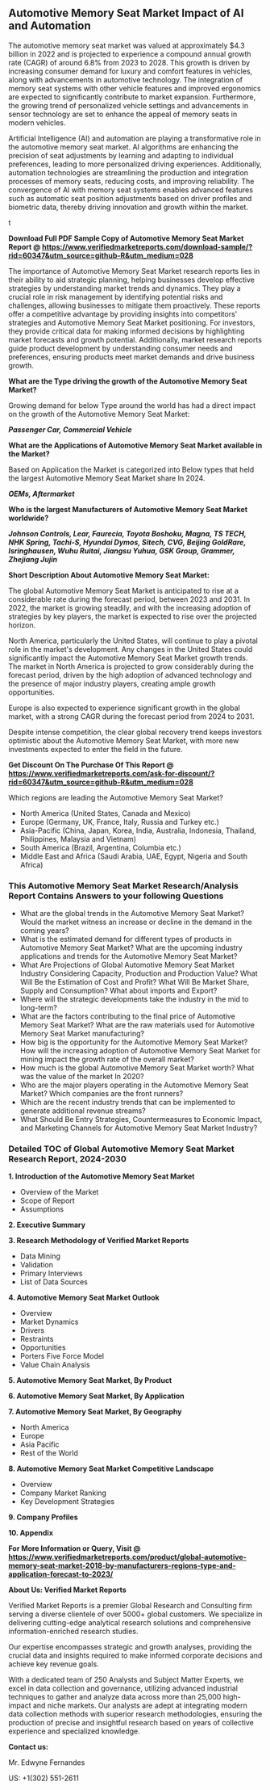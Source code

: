 <h2>Automotive Memory Seat Market Impact of AI and Automation</h2><p>The automotive memory seat market was valued at approximately $4.3 billion in 2022 and is projected to experience a compound annual growth rate (CAGR) of around 6.8% from 2023 to 2028. This growth is driven by increasing consumer demand for luxury and comfort features in vehicles, along with advancements in automotive technology. The integration of memory seat systems with other vehicle features and improved ergonomics are expected to significantly contribute to market expansion. Furthermore, the growing trend of personalized vehicle settings and advancements in sensor technology are set to enhance the appeal of memory seats in modern vehicles.</p><p>Artificial Intelligence (AI) and automation are playing a transformative role in the automotive memory seat market. AI algorithms are enhancing the precision of seat adjustments by learning and adapting to individual preferences, leading to more personalized driving experiences. Additionally, automation technologies are streamlining the production and integration processes of memory seats, reducing costs, and improving reliability. The convergence of AI with memory seat systems enables advanced features such as automatic seat position adjustments based on driver profiles and biometric data, thereby driving innovation and growth within the market.</p>t</p><p id="" class=""><strong>Download Full PDF Sample Copy of Automotive Memory Seat Market Report @ <a href="https://www.verifiedmarketreports.com/download-sample/?rid=60347&utm_source=github-R&utm_medium=028" target="_blank">https://www.verifiedmarketreports.com/download-sample/?rid=60347&utm_source=github-R&utm_medium=028</a></strong></p><p>The importance of&nbsp;Automotive Memory Seat Market research reports lies in their ability to aid strategic planning, helping businesses develop effective strategies by understanding market trends and dynamics. They play a crucial role in risk management by identifying potential risks and challenges, allowing businesses to mitigate them proactively. These reports offer a competitive advantage by providing insights into competitors' strategies and Automotive Memory Seat Market positioning. For investors, they provide critical data for making informed decisions by highlighting market forecasts and growth potential. Additionally, market research reports guide product development by understanding consumer needs and preferences, ensuring products meet market demands and drive business growth.</p><p><strong>What are the&nbsp;Type driving the growth of the Automotive Memory Seat Market?</strong></p><p id="" class="">Growing demand for below Type around the world has had a direct impact on the growth of the Automotive Memory Seat Market:</p><em><strong>Passenger Car, Commercial Vehicle</strong></em></p><strong>What are the&nbsp;Applications&nbsp;of Automotive Memory Seat Market available in the Market?</strong></p><p id="" class="">Based on Application the Market is categorized into Below types that held the largest Automotive Memory Seat Market share In 2024.</p><em><strong>OEMs, Aftermarket</strong></em></p><strong>Who is the largest Manufacturers of Automotive Memory Seat Market worldwide?</strong></p><p><em><strong>Johnson Controls, Lear, Faurecia, Toyota Boshoku, Magna, TS TECH, NHK Spring, Tachi-S, Hyundai Dymos, Sitech, CVG, Beijing GoldRare, Isringhausen, Wuhu Ruitai, Jiangsu Yuhua, GSK Group, Grammer, Zhejiang Jujin</strong></em></p><p id="" class=""><strong>Short Description About Automotive Memory Seat Market:</strong></p><p>The global Automotive Memory Seat Market is anticipated to rise at a considerable rate during the forecast period, between 2023 and 2031. In 2022, the market is growing steadily, and with the increasing adoption of strategies by key players, the market is expected to rise over the projected horizon.</p><p>North America, particularly the United States, will continue to play a pivotal role in the market's development. Any changes in the United States could significantly impact the Automotive Memory Seat Market growth trends. The market in North America is projected to grow considerably during the forecast period, driven by the high adoption of advanced technology and the presence of major industry players, creating ample growth opportunities.</p><p>Europe is also expected to experience significant growth in the global market, with a strong CAGR during the forecast period from 2024 to 2031.</p><p>Despite intense competition, the clear global recovery trend keeps investors optimistic about the Automotive Memory Seat Market, with more new investments expected to enter the field in the future.</p><p id="" class=""><strong>Get Discount On The Purchase Of This Report @ <a href="https://www.verifiedmarketreports.com/ask-for-discount/?rid=60347&utm_source=github-R&utm_medium=028" target="_blank">https://www.verifiedmarketreports.com/ask-for-discount/?rid=60347&utm_source=github-R&utm_medium=028</a></strong></p>Which regions are leading the Automotive Memory Seat Market?</p><ul><li>North America (United States, Canada and Mexico)</li><li>Europe (Germany, UK, France, Italy, Russia and Turkey etc.)</li><li>Asia-Pacific (China, Japan, Korea, India, Australia, Indonesia, Thailand, Philippines, Malaysia and Vietnam)</li><li>South America (Brazil, Argentina, Columbia etc.)</li><li>Middle East and Africa (Saudi Arabia, UAE, Egypt, Nigeria and South Africa)</li></ul><h3 id="" class="">This Automotive Memory Seat Market Research/Analysis Report Contains Answers to your following Questions</h3><ul><li>What are the global trends in the Automotive Memory Seat Market? Would the market witness an increase or decline in the demand in the coming years?</li><li>What is the estimated demand for different types of products in Automotive Memory Seat Market? What are the upcoming industry applications and trends for the Automotive Memory Seat Market?</li><li>What Are Projections of Global Automotive Memory Seat Market Industry Considering Capacity, Production and Production Value? What Will Be the Estimation of Cost and Profit? What Will Be Market Share, Supply and Consumption? What about imports and Export?</li><li>Where will the strategic developments take the industry in the mid to long-term?</li><li>What are the factors contributing to the final price of Automotive Memory Seat Market? What are the raw materials used for Automotive Memory Seat Market manufacturing?</li><li>How big is the opportunity for the Automotive Memory Seat Market? How will the increasing adoption of Automotive Memory Seat Market for mining impact the growth rate of the overall market?</li><li>How much is the global Automotive Memory Seat Market worth? What was the value of the market In 2020?</li><li>Who are the major players operating in the Automotive Memory Seat Market? Which companies are the front runners?</li><li>Which are the recent industry trends that can be implemented to generate additional revenue streams?</li><li>What Should Be Entry Strategies, Countermeasures to Economic Impact, and Marketing Channels for Automotive Memory Seat Market Industry?</li></ul><h3 id="" class="">Detailed TOC of Global Automotive Memory Seat Market Research Report, 2024-2030</h3><p id="" class=""><strong>1. Introduction of the Automotive Memory Seat Market</strong></p><ul><li>Overview of the Market</li><li>Scope of Report</li><li>Assumptions</li></ul><p id="" class=""><strong>2. Executive Summary</strong></p><p id="" class=""><strong>3. Research Methodology of Verified Market Reports</strong></p><ul><li>Data Mining</li><li>Validation</li><li>Primary Interviews</li><li>List of Data Sources</li></ul><p id="" class=""><strong>4. Automotive Memory Seat Market Outlook</strong></p><ul><li>Overview</li><li>Market Dynamics</li><li>Drivers</li><li>Restraints</li><li>Opportunities</li><li>Porters Five Force Model</li><li>Value Chain Analysis</li></ul><p id="" class=""><strong>5. Automotive Memory Seat Market, By Product</strong></p><p id="" class=""><strong>6. Automotive Memory Seat Market, By Application</strong></p><p id="" class=""><strong>7. Automotive Memory Seat Market, By Geography</strong></p><ul><li>North America</li><li>Europe</li><li>Asia Pacific</li><li>Rest of the World</li></ul><p id="" class=""><strong>8. Automotive Memory Seat Market Competitive Landscape</strong></p><ul><li>Overview</li><li>Company Market Ranking</li><li>Key Development Strategies</li></ul><p id="" class=""><strong>9. Company Profiles</strong></p><p id="" class=""><strong>10. Appendix</strong></p><p id="" class=""><strong>For More Information or Query, Visit @ <a href="https://www.verifiedmarketreports.com/product/global-automotive-memory-seat-market-2018-by-manufacturers-regions-type-and-application-forecast-to-2023/" target="_blank">https://www.verifiedmarketreports.com/product/global-automotive-memory-seat-market-2018-by-manufacturers-regions-type-and-application-forecast-to-2023/</a></strong></p><p id="" class=""><strong>About Us: Verified Market Reports</strong></p><p id="" class="">Verified Market Reports is a premier Global Research and Consulting firm serving a diverse clientele of over 5000+ global customers. We specialize in delivering cutting-edge analytical research solutions and comprehensive information-enriched research studies.</p><p id="" class="">Our expertise encompasses strategic and growth analyses, providing the crucial data and insights required to make informed corporate decisions and achieve key revenue goals.</p><p id="" class="">With a dedicated team of 250 Analysts and Subject Matter Experts, we excel in data collection and governance, utilizing advanced industrial techniques to gather and analyze data across more than 25,000 high-impact and niche markets. Our analysts are adept at integrating modern data collection methods with superior research methodologies, ensuring the production of precise and insightful research based on years of collective experience and specialized knowledge.</p><p id="" class=""><strong>Contact us:</strong></p><p id="" class="">Mr. Edwyne Fernandes</p><p id="" class="">US: +1(302) 551-2611</p>